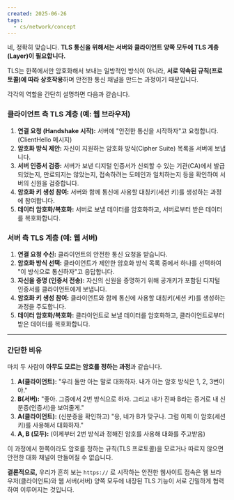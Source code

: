 ```yaml
---
created: 2025-06-26
tags:
  - cs/network/concept
---
```

네, 정확히 맞습니다. **TLS 통신을 위해서는 서버와 클라이언트 양쪽 모두에 TLS 계층(Layer)이 필요합니다.**

TLS는 한쪽에서만 암호화해서 보내는 일방적인 방식이 아니라, **서로 약속된 규칙(프로토콜)에 따라 상호작용**하며 안전한 통신 채널을 만드는 과정이기 때문입니다.

각각의 역할을 간단히 설명하면 다음과 같습니다.

### 클라이언트 측 TLS 계층 (예: 웹 브라우저)

1.  **연결 요청 (Handshake 시작):** 서버에 "안전한 통신을 시작하자"고 요청합니다. (ClientHello 메시지)
2.  **암호화 방식 제안:** 자신이 지원하는 암호화 방식(Cipher Suite) 목록을 서버에 보냅니다.
3.  **서버 인증서 검증:** 서버가 보낸 디지털 인증서가 신뢰할 수 있는 기관(CA)에서 발급되었는지, 만료되지는 않았는지, 접속하려는 도메인과 일치하는지 등을 확인하여 서버의 신원을 검증합니다.
4.  **암호화 키 생성 참여:** 서버와 함께 통신에 사용할 대칭키(세션 키)를 생성하는 과정에 참여합니다.
5.  **데이터 암호화/복호화:** 서버로 보낼 데이터를 암호화하고, 서버로부터 받은 데이터를 복호화합니다.

### 서버 측 TLS 계층 (예: 웹 서버)

1.  **연결 요청 수신:** 클라이언트의 안전한 통신 요청을 받습니다.
2.  **암호화 방식 선택:** 클라이언트가 제안한 암호화 방식 목록 중에서 하나를 선택하여 "이 방식으로 통신하자"고 응답합니다.
3.  **자신을 증명 (인증서 전송):** 자신의 신원을 증명하기 위해 공개키가 포함된 디지털 인증서를 클라이언트에게 보냅니다.
4.  **암호화 키 생성 참여:** 클라이언트와 함께 통신에 사용할 대칭키(세션 키)를 생성하는 과정을 주도합니다.
5.  **데이터 암호화/복호화:** 클라이언트로 보낼 데이터를 암호화하고, 클라이언트로부터 받은 데이터를 복호화합니다.

---

### 간단한 비유

마치 두 사람이 **아무도 모르는 암호를 정하는 과정**과 같습니다.

1.  **A(클라이언트):** "우리 둘만 아는 말로 대화하자. 내가 아는 암호 방식은 1, 2, 3번이야."
2.  **B(서버):** "좋아. 그중에서 2번 방식으로 하자. 그리고 내가 진짜 B라는 증거로 내 신분증(인증서)을 보여줄게."
3.  **A(클라이언트):** (신분증을 확인하고) "응, 네가 B가 맞구나. 그럼 이제 이 암호(세션 키)를 사용해서 대화하자."
4.  **A, B (모두):** (이제부터 2번 방식과 정해진 암호를 사용해 대화를 주고받음)

이 과정에서 한쪽이라도 암호를 정하는 규칙(TLS 프로토콜)을 모르거나 따르지 않으면 안전한 대화 채널이 만들어질 수 없습니다.

**결론적으로,** 우리가 흔히 보는 `https://` 로 시작하는 안전한 웹사이트 접속은 웹 브라우저(클라이언트)와 웹 서버(서버) 양쪽 모두에 내장된 TLS 기능이 서로 긴밀하게 협력하여 이루어지는 것입니다.